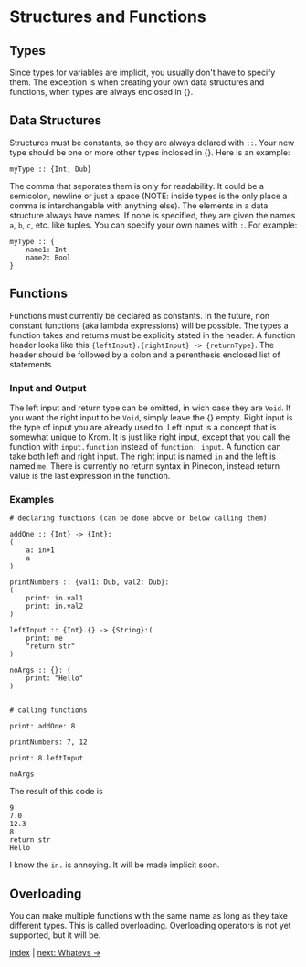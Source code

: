 # Structures and Functions

## Types

Since types for variables are implicit, you usually don't have to specify them. The exception is when creating your own data structures and functions, when types are always enclosed in {}.

## Data Structures

Structures must be constants, so they are always delared with `::`. Your new type should be one or more other types inclosed in {}. Here is an example:

```
myType :: {Int, Dub}
```

The comma that seporates them is only for readability. It could be a semicolon, newline or just a space (NOTE: inside types is the only place a comma is interchangable with anything else). The elements in a data structure always have names. If none is specified, they are given the names `a`, `b`, `c`, etc. like tuples. You can specify your own names with `:`. For example:

```
myType :: {
	name1: Int
	name2: Bool
}
```

## Functions

Functions must currently be declared as constants. In the future, non constant functions (aka lambda expressions) will be possible. The types a function takes and returns must be explicity stated in the header. A function header looks like this `{leftInput}.{rightInput} -> {returnType}`. The header should be followed by a colon and a perenthesis enclosed list of statements.

### Input and Output
The left input and return type can be omitted, in wich case they are `Void`. If you want the right input to be `Void`, simply leave the {} empty. Right input is the type of input you are already used to. Left input is a concept that is somewhat unique to Krom. It is just like right input, except that you call the function with `input.function` instead of `function: input`. A function can take both left and right input. The right input is named `in` and the left is named `me`. There is currently no return syntax in Pinecon, instead return value is the last expression in the function.

### Examples

```
# declaring functions (can be done above or below calling them)

addOne :: {Int} -> {Int}:
(
    a: in+1
    a
)

printNumbers :: {val1: Dub, val2: Dub}:
(
    print: in.val1
    print: in.val2
)

leftInput :: {Int}.{} -> {String}:(
	print: me
	"return str"
)

noArgs :: {}: (
	print: "Hello"
)


# calling functions

print: addOne: 8

printNumbers: 7, 12

print: 8.leftInput

noArgs
```

The result of this code is

```
9
7.0
12.3
8
return str
Hello
```

I know the `in.` is annoying. It will be made implicit soon.

## Overloading
You can make multiple functions with the same name as long as they take different types. This is called overloading. Overloading operators is not yet supported, but it will be.

[index](index.md) | [next: Whatevs ->](5_whatevs.md)
